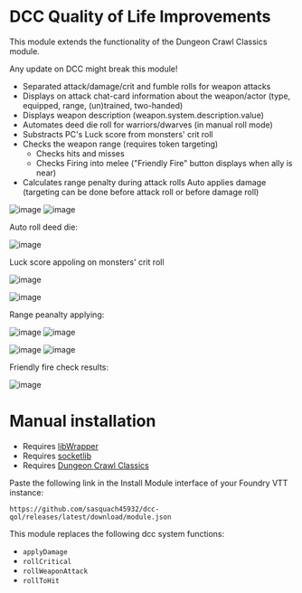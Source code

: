 # DCC Quality of Life Improvements

This module extends the functionality of the Dungeon Crawl Classics module.

Any update on DCC might break this module!

* Separated attack/damage/crit and fumble rolls for weapon attacks
* Displays on attack chat-card information about the weapon/actor (type, equipped, range, (un)trained, two-handed)
* Displays weapon description (weapon.system.description.value)
* Automates deed die roll for warriors/dwarves (in manual roll mode)
* Substracts PC's Luck score from monsters' crit roll
* Checks the weapon range (requires token targeting)
  * Checks hits and misses
  * Checks Firing into melee ("Friendly Fire" button displays when ally is near)
* Calculates range penalty during attack rolls
Auto applies damage (targeting can be done before attack roll or before damage roll)

![image](https://github.com/sasquach45932/dcc-qol/assets/92884040/de00db42-eab4-491f-afca-244f742be62a)
![image](https://github.com/sasquach45932/dcc-qol/assets/92884040/786a457a-31a2-4733-b3e7-ba2d75e1c2f9)

Auto roll deed die:

![image](https://github.com/sasquach45932/dcc-qol/assets/92884040/46296610-6d7d-45e5-b7ad-52a167b64f3f)

Luck score appoling on monsters' crit roll

![image](https://github.com/sasquach45932/dcc-qol/assets/92884040/2b8601cd-c823-4f22-b9ab-e7ecdbfb2af6)

![image](https://github.com/sasquach45932/dcc-qol/assets/92884040/e1475ec2-f5d3-467d-a02a-dcac9e565d70)


Range peanalty applying:

![image](https://github.com/sasquach45932/dcc-qol/assets/92884040/e7961451-b345-4942-ba20-c310cac1a0f5)
![image](https://github.com/sasquach45932/dcc-qol/assets/92884040/a1fc425b-f3b5-4868-8804-6a80675ef583)

![image](https://github.com/sasquach45932/dcc-qol/assets/92884040/d2a8fd9b-416a-4d9d-a76e-2bff4710d926)
![image](https://github.com/sasquach45932/dcc-qol/assets/92884040/29d17718-d728-4f5f-be8c-dd95567edf43)

Friendly fire check results:

![image](https://github.com/sasquach45932/dcc-qol/assets/92884040/3e1afbc4-5274-4fa6-b43f-2ac7c6269d50)



# Manual installation

- Requires [libWrapper](https://foundryvtt.com/packages/lib-wrapper)
- Requires [socketlib](https://foundryvtt.com/packages/socketlib)
- Requires [Dungeon Crawl Classics](https://foundryvtt.com/packages/dcc)


Paste the following link in the Install Module interface of your Foundry VTT instance:

`https://github.com/sasquach45932/dcc-qol/releases/latest/download/module.json`

This module replaces the following dcc system functions:

* `applyDamage`
* `rollCritical`
* `rollWeaponAttack`
* `rollToHit`
